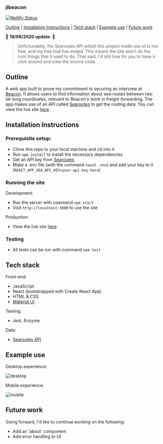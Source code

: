### jlbeacon

[![Netlify Status](https://api.netlify.com/api/v1/badges/f2c45712-8c74-4356-a884-8da15460419b/deploy-status)](https://app.netlify.com/sites/jlbeacon/deploys)

[Outline](#Outline) | [Installation Instructions](#Installation_Instructions) | [Tech stack](#Tech_stack) | [Example use](#Example_use) | [Future work](#Future_work)

:construction: **19/06/2020 update:** :construction:
> Unfortunately, the Searoutes API which this project made use of is not free, and my free trial has ended. This means the site won't do the cool things that it used to do. That said, I'd still love for you to have a click around and view the source code. 

## <a name="Outline">Outline</a>

A web app built to prove my commitment to securing an interview at [Beacon](https://beacon.com/). It allows users to find information about sea-routes between two lat-long coordinates, relevant to Beacon's work in freight forwarding. The app makes use of an API called [Searoutes](searoutesAPI.com) to get the routing data. You can view the live site [here](https://jlbeacon.netlify.app/).

## <a name="Installation_Instructions">Installation Instructions</a>

### Prerequisite setup:
- Clone this repo to your local machine and cd into it
- Run `npm install` to install the necessary dependencies
- Get an API key from [Searoutes](https://discover.searoutes.com/)
- Make a .env file (with the command `touch .env`) and add your key to it (`REACT_APP_SEA_API_KEY=your-api-key-here`)

### Running the site

Development:
- Run the server with command `npm start`
- Visit `http://localhost:3000` to use the site

Production:
- View the live site [here](https://jlbeacon.netlify.app/)

### Testing

- All tests can be run with command `npm test`

## <a name="Tech_stack">Tech stack</a>

Front-end:
- JavaScript
- React (bootstrapped with Create React App)
- HTML & CSS
- [Material UI](https://material-ui.com/)

Testing:
- Jest, Enzyme

Data:
- [Searoutes API](https://discover.searoutes.com/)

## <a name="Example_use">Example use</a>

Desktop experience:

![desktop](https://user-images.githubusercontent.com/56274153/84778043-4e52c500-afda-11ea-8ca5-1255a2f86505.gif)

Mobile experience:

![mobile](https://user-images.githubusercontent.com/56274153/84778256-a5589a00-afda-11ea-849d-63cd1581f8e2.gif)

## <a name="Future_work">Future work</a>

Going forward, I'd like to continue working on the following:
- Add an 'about' component
- Add error handling to UI
